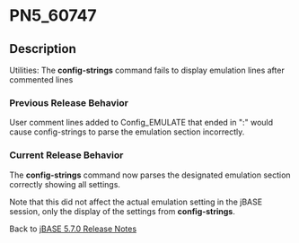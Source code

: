 # PN5_60747

<PageHeader />

## Description

Utilities: The **config-strings** command fails to display emulation lines after commented lines

### Previous Release Behavior

User comment lines added to Config\_EMULATE that ended in ":" would cause config-strings to parse the emulation section incorrectly.

### Current Release Behavior

The **config-strings** command now parses the designated emulation section correctly showing all settings.

Note that this did not affect the actual emulation setting in the jBASE session, only the display of the settings from **config-strings**.

Back to [jBASE 5.7.0 Release Notes](./../README.md)
  
<PageFooter />
